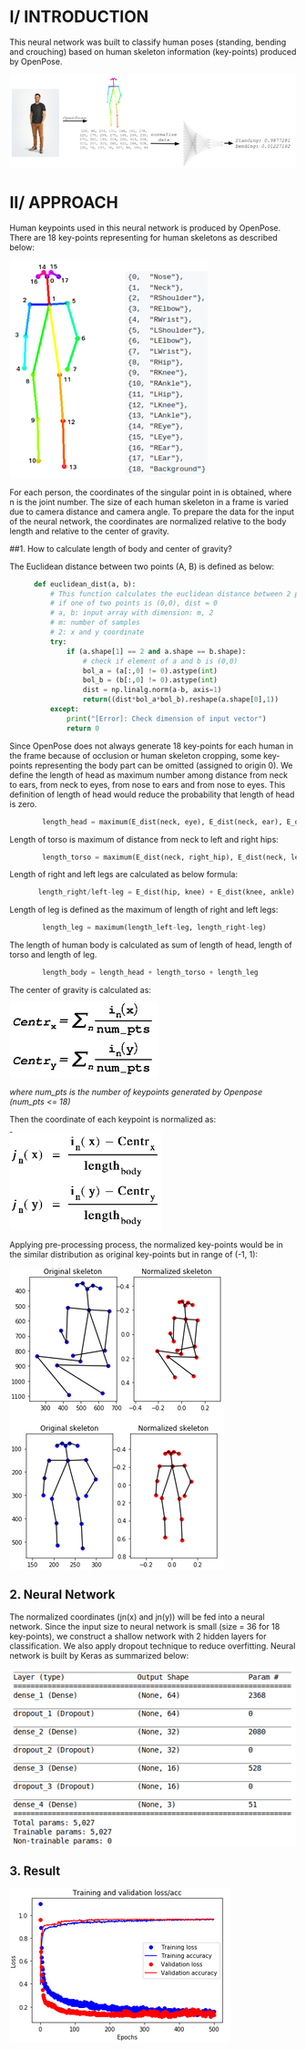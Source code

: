 # I/ INTRODUCTION
This neural network was built to classify human poses (standing, bending and crouching) based on human skeleton information (key-points) produced by OpenPose. 

![pose_classification](images/flow.png)

# II/ APPROACH
Human keypoints used in this neural network is produced by OpenPose. There are 18 key-points representing for human skeletons as described below:

![human_ske](images/human_skeleton_coco.png)

For each person, the coordinates of the singular point in is obtained, where n is the joint number. The size of each human skeleton in a frame is varied due to camera distance and camera angle. To prepare the data for the input of the neural network, the coordinates are normalized relative to the body length and relative to the center of gravity.

##1. How to calculate length of body and center of gravity?

The Euclidean distance between two points (A, B) is defined as below:        
```python
      def euclidean_dist(a, b):
          # This function calculates the euclidean distance between 2 point in 2-D coordinates
          # if one of two points is (0,0), dist = 0
          # a, b: input array with dimension: m, 2
          # m: number of samples
          # 2: x and y coordinate
          try:
              if (a.shape[1] == 2 and a.shape == b.shape):
                  # check if element of a and b is (0,0)
                  bol_a = (a[:,0] != 0).astype(int)
                  bol_b = (b[:,0] != 0).astype(int)
                  dist = np.linalg.norm(a-b, axis=1)
                  return((dist*bol_a*bol_b).reshape(a.shape[0],1))
          except:
              print("[Error]: Check dimension of input vector")
              return 0
```

Since OpenPose does not always generate 18 key-points for each human in the frame because of occlusion or human skeleton cropping, some key-points representing the body part can be omitted (assigned to origin 0). We define the length of head as maximum number among distance from neck to ears, from neck to eyes, from nose to ears and from nose to eyes. This definition of length of head would reduce the probability that length of head is zero. 
```python
        length_head = maximum(E_dist(neck, eye), E_dist(neck, ear), E_dist(nose, eye), E_dist(nose, ear))
```
Length of torso is maximum of distance from neck to left and right hips:
```python
        length_torso = maximum(E_dist(neck, right_hip), E_dist(neck, left_hip))
 ```
Length of right and left legs are calculated as below formula:
 ```python
        length_right/left-leg = E_dist(hip, knee) + E_dist(knee, ankle)
```
Length of leg is defined as the maximum of length of right and left legs:
```python
        length_leg = maximum(length_left-leg, length_right-leg)
```
The length of human body is calculated as sum of length of head, length of torso and length of leg. 
```python
        length_body = length_head + length_torso + length_leg
```

The center of gravity is calculated as:

![center_gravity](images/center_gravity.png)
     
*where num_pts is the number of keypoints generated by Openpose (num_pts <= 18)*

Then the coordinate of each keypoint is normalized as:

![nor_keypoints](images/normalized_keypoints.png)

Applying pre-processing process, the normalized key-points would be in the similar distribution as original key-points but in range of (-1, 1):

![ske_normalized](images/normalized_ske.png)

## 2. Neural Network
The normalized coordinates (jn(x) and jn(y)) will be fed into a neural network. Since the input size to neural network is small (size = 36 for 18 key-points), we construct a shallow network with 2 hidden layers for classification. We also apply dropout technique to reduce overfitting.
Neural network is built by Keras as summarized below:

![neural_network](images/neural_network.png)

## 3. Result
![result](images/loss_acc.png)

